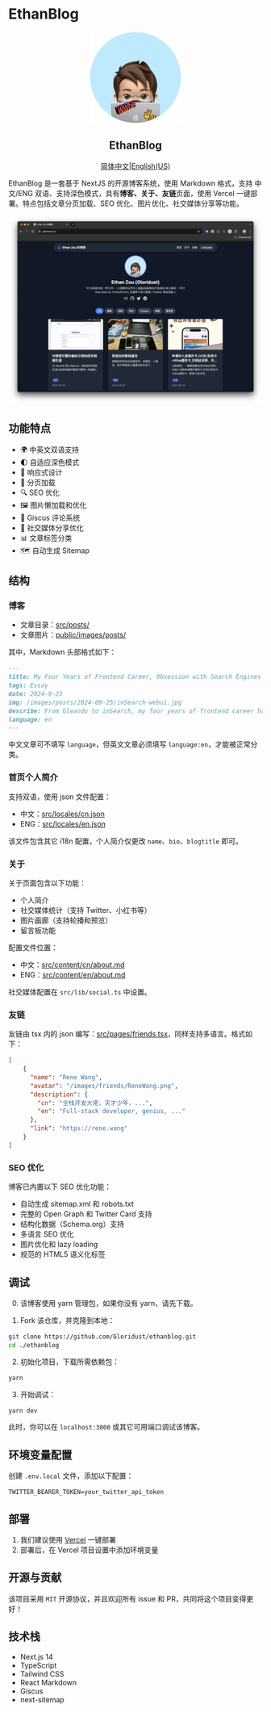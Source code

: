 # EthanBlog

<p align="center">
  <a href="#">
    <img width="180" src="public/favicon.png">
  </a>
</p>
<h2 align="center">EthanBlog</h2>

<div align="center"><p><a href="./README.md">简体中文</a>|<a href="./README_EN.md">English(US)</a></p></div>

EthanBlog 是一套基于 NextJS 的开源博客系统，使用 Markdown 格式，支持 中文/ENG 双语、支持深色模式，具有**博客、关于、友链**页面，使用 Vercel 一键部署。特点包括文章分页加载、SEO 优化、图片优化、社交媒体分享等功能。

<p align="center">
    <img src="public/images/preview.png">
</p>

## 功能特点

- 🌍 中英文双语支持
- 🌓 自适应深色模式
- 📱 响应式设计
- 📖 分页加载
- 🔍 SEO 优化
- 🖼️ 图片懒加载和优化
- 💬 Giscus 评论系统
- 🔗 社交媒体分享优化
- 📊 文章标签分类
- 🗺️ 自动生成 Sitemap

## 结构

### 博客

- 文章目录：[src/posts/](src/posts/)
- 文章图片：[public/images/posts/](public/images/posts/)

其中，Markdown 头部格式如下：

```markdown
---
title: My Four Years of Frontend Career, Obsession with Search Engines
tags: Essay
date: 2024-9-25  
img: /images/posts/2024-09-25/inSearch-webui.jpg
describe: From Gleandu to inSearch, my four years of frontend career have always been obsessed with search engines.
language: en
---
```

中文文章可不填写 `language`，但英文文章必须填写 `language:en`，才能被正常分类。

### 首页个人简介

支持双语，使用 json 文件配置：

- 中文：[src/locales/cn.json](src/locales/cn.json)
- ENG：[src/locales/en.json](src/locales/en.json)

该文件包含其它 i18n 配置，个人简介仅更改 `name`、`bio`、`blogtitle` 即可。

### 关于

关于页面包含以下功能：
- 个人简介
- 社交媒体统计（支持 Twitter、小红书等）
- 图片画廊（支持轮播和预览）
- 留言板功能

配置文件位置：
- 中文：[src/content/cn/about.md](src/content/cn/about.md)
- ENG：[src/content/en/about.md](src/content/en/about.md)

社交媒体配置在 `src/lib/social.ts` 中设置。

### 友链

友链由 tsx 内的 json 编写：[src/pages/friends.tsx](src/pages/friends.tsx)，同样支持多语言。格式如下：

```json
[
    {
      "name": "Rene Wang",
      "avatar": "/images/friends/ReneWang.png",
      "description": {
        "cn": "全栈开发大佬，天才少年，...",
        "en": "Full-stack developer, genius, ..."
      },
      "link": "https://rene.wang"
    }
]
```

### SEO 优化

博客已内置以下 SEO 优化功能：
- 自动生成 sitemap.xml 和 robots.txt
- 完整的 Open Graph 和 Twitter Card 支持
- 结构化数据（Schema.org）支持
- 多语言 SEO 优化
- 图片优化和 lazy loading
- 规范的 HTML5 语义化标签

## 调试

0. 该博客使用 yarn 管理包，如果你没有 yarn，请先下载。

1. Fork 该仓库，并克隆到本地：

```bash
git clone https://github.com/Gloridust/ethanblog.git
cd ./ethanblog
```

2. 初始化项目，下载所需依赖包：

```bash
yarn
```

3. 开始调试：

```bash
yarn dev
```

此时，你可以在 `localhost:3000` 或其它可用端口调试该博客。

## 环境变量配置

创建 `.env.local` 文件，添加以下配置：

```env
TWITTER_BEARER_TOKEN=your_twitter_api_token
```

## 部署

1. 我们建议使用 [Vercel](https://vercel.com/new/) 一键部署
2. 部署后，在 Vercel 项目设置中添加环境变量

## 开源与贡献

该项目采用 `MIT` 开源协议，并且欢迎所有 issue 和 PR，共同将这个项目变得更好！

## 技术栈

- Next.js 14
- TypeScript
- Tailwind CSS
- React Markdown
- Giscus
- next-sitemap
